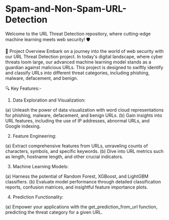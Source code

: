 # Spam-and-Non-Spam-URL-Detection

Welcome to the URL Threat Detection repository, where cutting-edge machine learning meets web security! 🛡️

🚀 Project Overview
Embark on a journey into the world of web security with our URL Threat Detection project. In today's digital landscape, where cyber threats loom large, our advanced machine learning model stands as a guardian against malicious URLs. This project is designed to swiftly identify and classify URLs into different threat categories, including phishing, malware, defacement, and benign.

🔍 Key Features:-

1. Data Exploration and Visualization:

(a) Unleash the power of data visualization with word cloud representations for phishing, malware, defacement, and benign URLs.
(b) Gain insights into URL features, including the use of IP addresses, abnormal URLs, and Google indexing.

2. Feature Engineering:

(a) Extract comprehensive features from URLs, unraveling counts of characters, symbols, and specific keywords.
(b) Dive into URL metrics such as length, hostname length, and other crucial indicators.

3. Machine Learning Models:

(a) Harness the potential of Random Forest, XGBoost, and LightGBM classifiers.
(b) Evaluate model performance through detailed classification reports, confusion matrices, and insightful feature importance plots.

4. Prediction Functionality:

(a) Empower your applications with the get_prediction_from_url function, predicting the threat category for a given URL.

